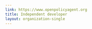 ```yaml
---
link: https://www.openpolicyagent.org
title: Independent developer
layout: organization-single
---
```

